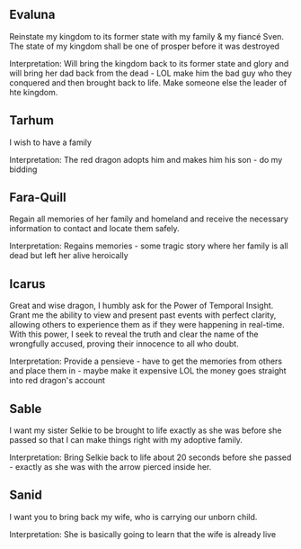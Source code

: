 
## Evaluna

Reinstate my kingdom to its former state with my family & my fiancé Sven. The state of my kingdom shall be one of prosper before it was destroyed

Interpretation: Will bring the kingdom back to its former state and glory and will bring her dad back from the dead - LOL make him the bad guy who they conquered and then brought back to life. Make someone else the leader of hte kingdom. 


## Tarhum

I wish to have a family

Interpretation: The red dragon adopts him and makes him his son - do my bidding


## Fara-Quill

Regain all memories of her family and homeland and receive the necessary information to contact and locate them safely.

Interpretation: Regains memories - some tragic story where her family is all dead but left her alive heroically 


## Icarus

Great and wise dragon, I humbly ask for the Power of Temporal Insight. Grant me the ability to view and present past events with perfect clarity, allowing others to experience them as if they were happening in real-time. With this power, I seek to reveal the truth and clear the name of the wrongfully accused, proving their innocence to all who doubt.

Interpretation: Provide a pensieve - have to get the memories from others and place them in - maybe make it expensive LOL the money goes straight into red dragon's account


## Sable

I want my sister Selkie to be brought to life exactly as she was before she passed so that I can make things right with my adoptive family.

Interpretation: Bring Selkie back to life about 20 seconds before she passed - exactly as she was with the arrow pierced inside her. 

## Sanid


I want you to bring back my wife, who is carrying our unborn child.

Interpretation: She is basically going to learn that the wife is already live 









